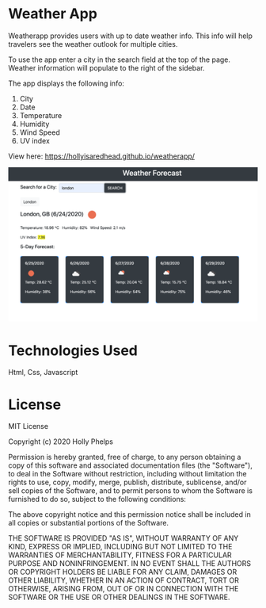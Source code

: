 # Weather App
Weatherapp provides users with up to date weather info. This info will help travelers see the weather outlook for multiple cities. 

To use the app enter a city in the search field at the top of the page. Weather information will populate to the right of the sidebar. 

The app displays the following info: 
1. City
2. Date
3. Temperature 
4. Humidity 
5. Wind Speed
6. UV index 


View here: https://hollyisaredhead.github.io/weatherapp/

![WeatherApp](WeatherView.png)

# Technologies Used
Html, Css, Javascript

# License
MIT License

Copyright (c) 2020  Holly Phelps

Permission is hereby granted, free of charge, to any person obtaining a copy of this software and associated documentation files (the "Software"), to deal in the Software without restriction, including without limitation the rights to use, copy, modify, merge, publish, distribute, sublicense, and/or sell copies of the Software, and to permit persons to whom the Software is furnished to do so, subject to the following conditions:

The above copyright notice and this permission notice shall be included in all copies or substantial portions of the Software.

THE SOFTWARE IS PROVIDED "AS IS", WITHOUT WARRANTY OF ANY KIND, EXPRESS OR IMPLIED, INCLUDING BUT NOT LIMITED TO THE WARRANTIES OF MERCHANTABILITY, FITNESS FOR A PARTICULAR PURPOSE AND NONINFRINGEMENT. IN NO EVENT SHALL THE AUTHORS OR COPYRIGHT HOLDERS BE LIABLE FOR ANY CLAIM, DAMAGES OR OTHER LIABILITY, WHETHER IN AN ACTION OF CONTRACT, TORT OR OTHERWISE, ARISING FROM, OUT OF OR IN CONNECTION WITH THE SOFTWARE OR THE USE OR OTHER DEALINGS IN THE SOFTWARE.
